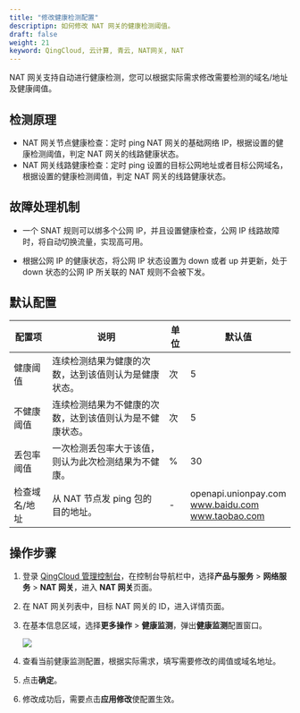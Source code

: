 ```yaml
---
title: "修改健康检测配置"
descriptipn: 如何修改 NAT 网关的健康检测阈值。
draft: false
weight: 21
keyword: QingCloud, 云计算, 青云, NAT网关, NAT
---
```


NAT 网关支持自动进行健康检测，您可以根据实际需求修改需要检测的域名/地址及健康阈值。

## 检测原理

- NAT 网关节点健康检查：定时 ping NAT 网关的基础网络 IP，根据设置的健康检测阈值，判定 NAT 网关的线路健康状态。
- NAT 网关线路健康检查：定时 ping 设置的目标公网地址或者目标公网域名，根据设置的健康检测阈值，判定 NAT 网关的线路健康状态。

## 故障处理机制

- 一个 SNAT 规则可以绑多个公网 IP，并且设置健康检查，公网 IP 线路故障时，将自动切换流量，实现高可用。

- 根据公网 IP 的健康状态，将公网 IP 状态设置为 down 或者 up 并更新，处于 down 状态的公网 IP 所关联的 NAT 规则不会被下发。

## 默认配置

| 配置项        | 说明                                                     | 单位 | 默认值                                                   |
| ------------- | -------------------------------------------------------- | ---- | -------------------------------------------------------- |
| 健康阈值      | 连续检测结果为健康的次数，达到该值则认为是健康状态。     | 次   | 5                                                        |
| 不健康阈值    | 连续检测结果为不健康的次数，达到该值则认为是不健康状态。 | 次   | 5                                                        |
| 丢包率阈值    | 一次检测丢包率大于该值，则认为此次检测结果为不健康。     | %    | 30                                                       |
| 检查域名/地址 | 从 NAT 节点发 ping 包的目的地址。                        | -    | openapi.unionpay.com<br/>www.baidu.com<br>www.taobao.com |



## 操作步骤

1. 登录 [QingCloud 管理控制台](https://console.qingcloud.com/login)，在控制台导航栏中，选择**产品与服务** > **网络服务** > **NAT 网关**，进入 **NAT 网关**页面。

2. 在 NAT 网关列表中，目标 NAT 网关的 ID，进入详情页面。

3. 在基本信息区域，选择**更多操作** > **健康监测**，弹出**健康监测**配置窗口。

   <img src="../../../_images/health_check.png" />

4. 查看当前健康监测配置，根据实际需求，填写需要修改的阈值或域名地址。
5. 点击**确定**。
6. 修改成功后，需要点击**应用修改**使配置生效。

